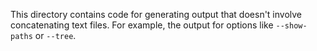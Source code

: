 This directory contains code for generating output that doesn't involve concatenating text files. For example, the output for options like `--show-paths` or `--tree`.

